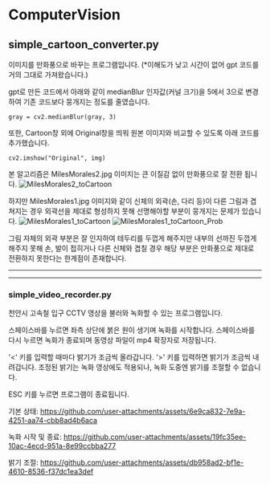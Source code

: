 # ComputerVision

## simple_cartoon_converter.py
이미지를 만화풍으로 바꾸는 프로그램입니다. (*이해도가 낮고 시간이 없어 gpt 코드를 거의 그대로 가져왔습니다.)

gpt로 만든 코드에서 아래와 같이 medianBlur 인자값(커널 크기)을 5에서 3으로 변경하여 기존 코드보다 뭉개지는 정도를 줄였습니다.

    gray = cv2.medianBlur(gray, 3)

또한, Cartoon창 외에 Original창을 띄워 원본 이미지와 비교할 수 있도록 아래 코드를 추가했습니다.

    cv2.imshow("Original", img)

본 알고리즘은 MilesMorales2.jpg 이미지는 큰 이질감 없이 만화풍으로 잘 전환 됩니다.
![MilesMorales2_toCartoon](https://github.com/user-attachments/assets/01d5c766-6ec3-4d80-a8d3-1513ff85f58e)

하지만 MilesMorales1.jpg 이미지와 같이 신체의 외곽(손, 다리 등)이 다른 그림과 겹쳐지는 경우 외곽선을 제대로 형성하지 못해 선명해야할 부분이 뭉개지는 문제가 있습니다.
![MilesMorales1_toCartoon](https://github.com/user-attachments/assets/d44a1fa4-6487-4ac0-adfe-ab1da13e1cbe)
![MilesMorales1_toCartoon_Prob](https://github.com/user-attachments/assets/4b51054c-4175-470b-b220-280ff575c46f)


그림 자체의 외곽 부분은 잘 인지하여 테두리를 두껍게 해주지만 내부의 선까진 두껍게 해주지 못해 손, 발이 접히거나 다른 신체와 겹칠 경우 해당 부분은 만화풍으로 제대로 전환하지 못한다는 한계점이 존재합니다.

***
***

### simple_video_recorder.py
천안시 고속철 입구 CCTV 영상을 불러와 녹화할 수 있는 프로그램입니다.

스페이스바를 누르면 좌측 상단에 붉은 원이 생기며 녹화를 시작합니다. 스페이스바를 다시 누르면 녹화가 종료되며 동영상 파일이 mp4 확장자로 저장됩니다.

'<' 키를 입력할 때마다 밝기가 조금씩 올라갑니다. '>' 키를 입력하면 밝기가 조금씩 내려갑니다. 조정된 밝기는 녹화 영상에도 적용되나, 녹화 도중엔 밝기를 조절할 수 없습니다.

ESC 키를 누르면 프로그램이 종료됩니다.

기본 상태:
https://github.com/user-attachments/assets/6e9ca832-7e9a-4251-aa74-cbb8ad4b6aca

녹화 시작 및 종료:
https://github.com/user-attachments/assets/19fc35ee-10ac-4ecd-951a-8e99ccbba277

밝기 조절:
https://github.com/user-attachments/assets/db958ad2-bf1e-4610-8536-f37dc1ea3def

